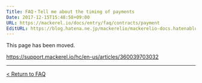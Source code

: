 ```yaml
---
Title: FAQ・Tell me about the timing of payments
Date: 2017-12-15T15:48:58+09:00
URL: https://mackerel.io/docs/entry/faq/contracts/payment
EditURL: https://blog.hatena.ne.jp/mackerelio/mackerelio-docs.hatenablog.mackerel.io/atom/entry/8599973812326836762
---
```


This page has been moved.

https://support.mackerel.io/hc/en-us/articles/360039703032

---

[< Return to FAQ](https://mackerel.io/docs/entry/faq)
